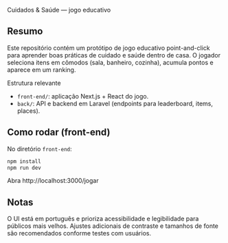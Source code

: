 Cuidados & Saúde — jogo educativo

Resumo
------
Este repositório contém um protótipo de jogo educativo point-and-click para aprender boas práticas de cuidado e saúde dentro de casa. O jogador seleciona itens em cômodos (sala, banheiro, cozinha), acumula pontos e aparece em um ranking.

Estrutura relevante
- `front-end/`: aplicação Next.js + React do jogo.
- `back/`: API e backend em Laravel (endpoints para leaderboard, items, places).

Como rodar (front-end)
----------------------
No diretório `front-end`:

```powershell
npm install
npm run dev
```

Abra http://localhost:3000/jogar

Notas
-----
O UI está em português e prioriza acessibilidade e legibilidade para públicos mais velhos. Ajustes adicionais de contraste e tamanhos de fonte são recomendados conforme testes com usuários.

